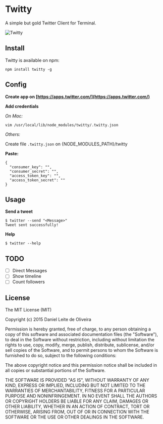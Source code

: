 # Twitty
A simple but gold Twitter Client for Terminal.

![Twitty](https://cloud.githubusercontent.com/assets/2229108/10257196/516a33c6-692c-11e5-8ae9-ca7e47704f54.png)


## Install
Twitty is available on npm:
```
npm install twitty -g
```

## Config

**Create app on [https://apps.twitter.com/](https://apps.twitter.com/)**

**Add credentials**

*On Mac:*
```
vim /usr/local/lib/node_modules/twitty/.twitty.json
```

*Others:*

Create file ```.twitty.json``` on {NODE_MODULES_PATH}/twitty

**Paste:**
```
{
  "consumer_key": "",
  "consumer_secret": "",
  "access_token_key": "",
  "access_token_secret": ""
}

```


## Usage

**Send a tweet**
```
$ twitter --send "<Message>"
Tweet sent successfully!
```

**Help**
```
$ twitter --help
```

## TODO

- [ ] Direct Messages
- [ ] Show timeline
- [ ] Count followers

## License
The MIT License (MIT)

Copyright (c) 2015 Daniel Leite de Oliveira

Permission is hereby granted, free of charge, to any person obtaining a copy
of this software and associated documentation files (the "Software"), to deal
in the Software without restriction, including without limitation the rights
to use, copy, modify, merge, publish, distribute, sublicense, and/or sell
copies of the Software, and to permit persons to whom the Software is
furnished to do so, subject to the following conditions:

The above copyright notice and this permission notice shall be included in
all copies or substantial portions of the Software.

THE SOFTWARE IS PROVIDED "AS IS", WITHOUT WARRANTY OF ANY KIND, EXPRESS OR
IMPLIED, INCLUDING BUT NOT LIMITED TO THE WARRANTIES OF MERCHANTABILITY,
FITNESS FOR A PARTICULAR PURPOSE AND NONINFRINGEMENT. IN NO EVENT SHALL THE
AUTHORS OR COPYRIGHT HOLDERS BE LIABLE FOR ANY CLAIM, DAMAGES OR OTHER
LIABILITY, WHETHER IN AN ACTION OF CONTRACT, TORT OR OTHERWISE, ARISING FROM,
OUT OF OR IN CONNECTION WITH THE SOFTWARE OR THE USE OR OTHER DEALINGS IN
THE SOFTWARE.


